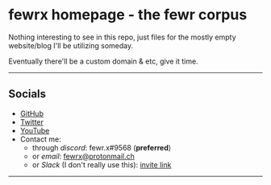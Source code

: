 # fewrx homepage - the fewr corpus

Nothing interesting to see in this repo, just files for the mostly empty website/blog I'll be utilizing someday.

Eventually there'll be a custom domain & etc, give it time.

---
## Socials
- [GitHub](https://github.com/sventec)
- [Twitter](https://twitter.com/ffewrr)
- [YouTube](https://youtube.com/datheadcrabtho)
- Contact me:
    - through *discord*: fewr.x#9568 (**preferred**)
    - or *email*: fewrx@protonmail.ch
    - or *Slack* (I don't really use this): [invite link](https://join.slack.com/t/fewrx/shared_invite/enQtMzY1MzIxODQ3MDI2LTM4MDdiYWFlNGNiZTE4ZTZhZTc3ZjNkOTU4ZDgxMjFmNjJhYWJiMDc1ZDVmNzQ4ODUxYzgxYmFhYTY1NGM3NDU)
---
